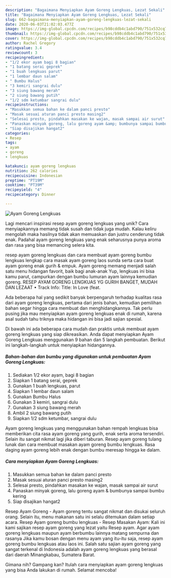 ```yaml
---
description: "Bagaimana Menyiapkan Ayam Goreng Lengkuas, Lezat Sekali"
title: "Bagaimana Menyiapkan Ayam Goreng Lengkuas, Lezat Sekali"
slug: 662-bagaimana-menyiapkan-ayam-goreng-lengkuas-lezat-sekali
date: 2020-06-03T21:02:03.477Z
image: https://img-global.cpcdn.com/recipes/b98cddb4c1abd790/751x532cq70/ayam-goreng-lengkuas-foto-resep-utama.jpg
thumbnail: https://img-global.cpcdn.com/recipes/b98cddb4c1abd790/751x532cq70/ayam-goreng-lengkuas-foto-resep-utama.jpg
cover: https://img-global.cpcdn.com/recipes/b98cddb4c1abd790/751x532cq70/ayam-goreng-lengkuas-foto-resep-utama.jpg
author: Rachel Gregory
ratingvalue: 3.4
reviewcount: 3
recipeingredient:
- "1/2 ekor ayam bagi 8 bagian"
- "1 batang serai geprek"
- "1 buah lengkuas parut"
- "1 lembar daun salam"
- " Bumbu Halus"
- "3 kemiri sangrai dulu"
- "3 siung bawang merah"
- "2 siung bawang putih"
- "1/2 sdm ketumbar sangrai dulu"
recipeinstructions:
- "Masukkan semua bahan ke dalam panci presto"
- "Masak sesuai aturan panci presto masing2"
- "Selesai presto, pindahkan masakan ke wajan, masak sampai air surut"
- "Panaskan minyak goreng, lalu goreng ayam &amp; bumbunya sampai bumbu kering"
- "Siap disajikan hangat2"
categories:
- Resep
tags:
- ayam
- goreng
- lengkuas

katakunci: ayam goreng lengkuas 
nutrition: 262 calories
recipecuisine: Indonesian
preptime: "PT19M"
cooktime: "PT39M"
recipeyield: "4"
recipecategory: Dinner

---
```



![Ayam Goreng Lengkuas](https://img-global.cpcdn.com/recipes/b98cddb4c1abd790/751x532cq70/ayam-goreng-lengkuas-foto-resep-utama.jpg)

Lagi mencari inspirasi resep ayam goreng lengkuas yang unik? Cara menyiapkannya memang tidak susah dan tidak juga mudah. Kalau keliru mengolah maka hasilnya tidak akan memuaskan dan justru cenderung tidak enak. Padahal ayam goreng lengkuas yang enak seharusnya punya aroma dan rasa yang bisa memancing selera kita.

resep ayam goreng lengkuas dan cara membuat ayam goreng bumbu lengkuas lengkap cara masak ayam goreng laos sunda serta cara buat ayam goreng enak gurih &amp; empuk. Ayam goreng memang menjadi salah satu menu hidangan favorit, baik bagi anak-anak Yup, lengkuas ini bisa kamu parut, campurkan dengan bumbu lumuran ayam lainnya kemudian goreng. RESEP AYAM GORENG LENGKUAS YG GURIH BANGET, MUDAH DAN LEZAAT • Track Info: Title: In Love (feat.

Ada beberapa hal yang sedikit banyak berpengaruh terhadap kualitas rasa dari ayam goreng lengkuas, pertama dari jenis bahan, kemudian pemilihan bahan segar hingga cara membuat dan menghidangkannya. Tak perlu pusing jika mau menyiapkan ayam goreng lengkuas enak di rumah, karena asal sudah tahu triknya maka hidangan ini bisa jadi sajian spesial.


Di bawah ini ada beberapa cara mudah dan praktis untuk membuat ayam goreng lengkuas yang siap dikreasikan. Anda dapat menyiapkan Ayam Goreng Lengkuas menggunakan 9 bahan dan 5 langkah pembuatan. Berikut ini langkah-langkah untuk menyiapkan hidangannya.

<!--inarticleads1-->

##### Bahan-bahan dan bumbu yang digunakan untuk pembuatan Ayam Goreng Lengkuas:

1. Sediakan 1/2 ekor ayam, bagi 8 bagian
1. Siapkan 1 batang serai, geprek
1. Gunakan 1 buah lengkuas, parut
1. Siapkan 1 lembar daun salam
1. Gunakan  Bumbu Halus
1. Gunakan 3 kemiri, sangrai dulu
1. Gunakan 3 siung bawang merah
1. Ambil 2 siung bawang putih
1. Siapkan 1/2 sdm ketumbar, sangrai dulu


Ayam goreng lengkuas yang menggunakan bahan rempah lengkuas bisa memberikan cita rasa ayam goreng yang gurih, enak serta aroma tersendiri. Selain itu sangat nikmat lagi jika diberi taburan. Resep ayam goreng tulang lunak dan cara membuat masakan ayam goreng bumbu lengkuas. Rasa daging ayam goreng lebih enak dengan bumbu meresap hingga ke dalam. 

<!--inarticleads2-->

##### Cara menyiapkan Ayam Goreng Lengkuas:

1. Masukkan semua bahan ke dalam panci presto
1. Masak sesuai aturan panci presto masing2
1. Selesai presto, pindahkan masakan ke wajan, masak sampai air surut
1. Panaskan minyak goreng, lalu goreng ayam &amp; bumbunya sampai bumbu kering
1. Siap disajikan hangat2


Resep Ayam Goreng - Ayam goreng tentu sangat nikmat dan disukai seluruh orang. Selain itu, menu makanan satu ini selalu ditemukan dalam setiap acara. Resep Ayam goreng bumbu lengkuas - Resep Masakan Ayam: Kali ini kami sajikan resep ayam goreng yang lezat yaitu Resep ayam. Agar ayam goreng lengkuas maupun ayam berbumbu lainnya matang sempurna dan rasanya Jika kamu bosan dengan menu ayam yang itu-itu saja, resep ayam goreng bumbu lengkuas atau laos ini. Salah satu sajian ayam goreng yang sangat terkenal di Indonesia adalah ayam goreng lengkuas yang berasal dari daerah Minangkabau, Sumatera Barat. 

Gimana nih? Gampang kan? Itulah cara menyiapkan ayam goreng lengkuas yang bisa Anda lakukan di rumah. Selamat mencoba!
